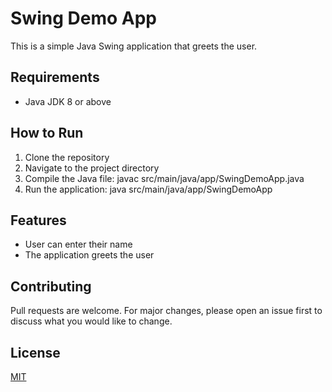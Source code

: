 # Swing Demo App

This is a simple Java Swing application that greets the user.

## Requirements

- Java JDK 8 or above

## How to Run

1. Clone the repository
2. Navigate to the project directory
3. Compile the Java file:
   javac src/main/java/app/SwingDemoApp.java
4. Run the application:
   java src/main/java/app/SwingDemoApp

## Features

- User can enter their name
- The application greets the user

## Contributing

Pull requests are welcome. For major changes, please open an issue first to discuss what you would like to change.

## License

[MIT](https://choosealicense.com/licenses/mit/)